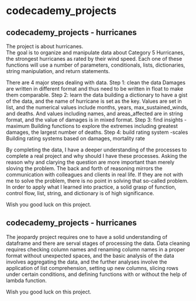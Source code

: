 # codecademy_projects 
## codecademy_projects - hurricanes
The project is about hurricanes.  
The goal is to organize and manipulate data about Category 5 Hurricanes, the strongest hurricanes as rated by their wind speed. 
Each one of these functions will use a number of parameters, conditionals, lists, dictionaries, string manipulation, and return statements.

There are 4 major steps dealing with data.
Step 1: clean the data
Damages are written in different format and thus need to be written in float to make them comparable. 
Step 2: learn the data
building a dictionary to have a gist of the data, and the name of hurricane is set as the key.
Values are set in list, and the numerical values include months, years, max_sustained_winds, and deaths. 
And values including names, and areas_affected are in string format, and the value of damages is in mixed format.
Step 3: find insights - maximum
Building functions to explore the extremes including greatest damages, the largest number of deaths.
Step 4: build rating system -scales
Building rating systems based on damages, mortality rate 

By completing the data, I have a deeper understanding of the processes to complete a real project and why should I have these processes.
Asking the reason why and clarying the question are more important than merely sloving the problem. The back and forth of reasoning mirrors the communication with 
colleagues and clients in real life. If they are not with me to solve the problem, there is no point in solving that so-called problem.
In order to apply what I learned into practice, a solid grasp of function, control flow, list, string, and dictionary is of high significance.

Wish you good luck on this project.


## codecademy_projects - hurricanes
The jeopardy project requires one to have a solid understanding of dataframe and there are serval stages of processing the data. 
Data cleaning requires checking column names and renaming column names in a proper format without unexpected spaces, and the basic analysis of the data involves aggregating the data, and the further analyses involve the application of list comprehension, setting up new columns, slicing rows under certain conditions, and defining functions with or without the help of lambda function.

Wish you good luck on this project.


